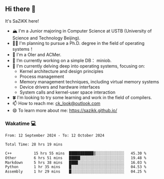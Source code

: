 ## Hi there 👋

It's SaZiKK here!

- 🏔️ I'm a Junior majoring in Computer Science  at USTB (University of Science and Technology Beijing).
- 🧑‍🎓 I'm planning to pursue a Ph.D. degree in the field of operating systems！
- 🚀 I'm a OIer and ACMer.
- 🔭 I’m currently working on a simple DB： miniob.
- 🌱 I'm currently delving deep into operating systems, focusing on:
  - Kernel architecture and design principles
  - Process management
  - Memory management techniques, including virtual memory systems
  - Device drivers and hardware interfaces
  - System calls and kernel-user space interaction
- 🍀 I'm looking to try some learning and work in the field of compilers.
- 📫 How to reach me: ck_look@outlook.com
- 😄 To learn more about me: https://sazikk.github.io/

  
<!--
**SaZiKK/SaZiKK** is a ✨ _special_ ✨ repository because its `README.md` (this file) appears on your GitHub profile.

Here are some ideas to get you started:

- 🔭 I’m currently working on ...
- 🌱 I’m currently learning ...
- 👯 I’m looking to collaborate on ...
- 🤔 I’m looking for help with ...
- 💬 Ask me about ...
- 📫 How to reach me: ...
- 😄 Pronouns: ...
- ⚡ Fun fact: ...
-->

### Wakatime 💻

<!--START_SECTION:waka-->

```txt
From: 12 September 2024 - To: 12 October 2024

Total Time: 28 hrs 19 mins

C++          15 hrs 55 mins  ███████████▒░░░░░░░░░░░░░   45.30 %
Other        6 hrs 51 mins   █████░░░░░░░░░░░░░░░░░░░░   19.48 %
Markdown     5 hrs 38 mins   ████░░░░░░░░░░░░░░░░░░░░░   16.03 %
Python       1 hr 35 mins    █░░░░░░░░░░░░░░░░░░░░░░░░   04.53 %
Assembly     1 hr 29 mins    █░░░░░░░░░░░░░░░░░░░░░░░░   04.25 %
```

<!--END_SECTION:waka-->
